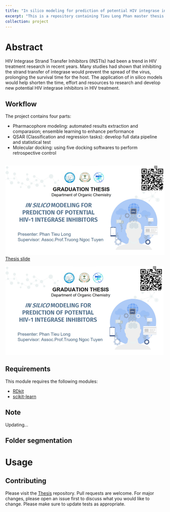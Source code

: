 ```yaml
---
title: "In silico modeling for prediction of potential HIV integrase inhibitors "
excerpt: "This is a repository containing Tieu Long Phan master thesis <br/><img src='/images/Thesis/thesis.jpg'>"
collection: project
---
```



# Abstract
HIV Integrase Strand Transfer Inhibitors (INSTIs) had been a trend in HIV treatment
research in recent years. Many studies had shown that inhibiting the strand transfer
of integrase would prevent the spread of the virus, prolonging the survival time for
the host. The application of in silico models would help shorten the time, effort and
resources to research and develop new potential HIV integrase inhibitors in HIV
treatment.

## Workflow
The project contains four parts:
- Pharmacophore modeling: automated results extraction and comparasion; ensemble learning to enhance performance
- QSAR (Classification and regression tasks): develop full data pipeline and statistical test
- Molecular docking: using five docking softwares to perform retrospective control

<br/><img src='/images/Thesis/thesis_slide.jpg' class='center'>
[Thesis slide](https://tieulongphan.github.io/files/thesis_slide.pdf)

<a href="https://tieulongphan.github.io/files/thesis_slide.pdf"><img src="/images/Thesis/thesis_slide.jpg" target="_blank" alt="thesis slide" style="width:500px"></a>

## Requirements

This module requires the following modules:

- [RDkit](https://www.rdkit.org/)
- [scikit-learn](https://scikit-learn.org/stable/)



## Note
Updating...

## Folder segmentation



# Usage

## Contributing

Please visit the [Thesis](https://github.com/TieuLongPhan/HIV_IN_QSAR) repository.
Pull requests are welcome. For major changes, please open an issue first to discuss what you would like to change. Please make sure to update tests as appropriate.

